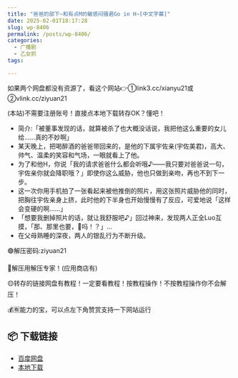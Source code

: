```yaml
---
title: "爸爸的部下~和有点M的敏感闷骚君Go in H~[中文字幕]"
date: 2025-02-01T18:17:28
slug: wp-8406
permalink: /posts/wp-8406/
categories:
  - 广播剧
  - 乙女抓
tags:

---
```


如果两个网盘都没有资源了，看这个网站👉①link3.cc/xianyu21或②vlink.cc/ziyuan21

(本站)不需要注册账号！直接点本地下载转存OK？懂吧！

*   简介:「被董事发现的话，就算被杀了也大概没话说，我把他这么重要的女儿给……真的不妙啊」
*   某天晚上，把喝醉酒的爸爸带回来的，是他的下属宇佐亲(宇佐美君)，高大、帅气、温柔的笑容和气场，一眼就看上了他。
*   为了和他H，你说「我的请求爸爸什么都会听哦♪——我只要对爸爸说一句，宇佐亲你就会降职哦？」即使你这么威胁，他也只做到亲吻，再也不到下一步。
*   这一次你用手机拍了一张看起来被他推倒的照片，用这张照片威胁他的同时，把胸往宇佐亲身上挤，此时他的下半身也开始慢慢有了反应，可爱地说「这样会变硬的啊……」
*   「想要我删掉照片的话，就让我舒服吧♪」回过神来，发现两人正全Luo互摸，「那、那里也要，👅吗！？」…
*   在父母熟睡的深夜，两人的银乱行为不断升级。

🟢解压密码:ziyuan21

🔵解压用解压专家！(应用商店有)

🟡转存的链接网盘有教程！一定要看教程！按教程操作！不按教程操作你不会解压！

💰🈶能力的宝，可以点左下角赞赏支持一下网站运行

## 📦 下载链接
- [百度网盘](https://blziyuan21.com/pay-download/8406?key=48935a14d4&down_id=0)
- [本地下载](https://blziyuan21.com/pay-download/8406?key=48935a14d4&down_id=1)

